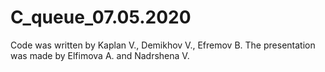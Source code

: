 # C_queue_07.05.2020
Code was written by Kaplan V., Demikhov V., Efremov B.
The presentation was made by Elfimova A. and Nadrshena V.
